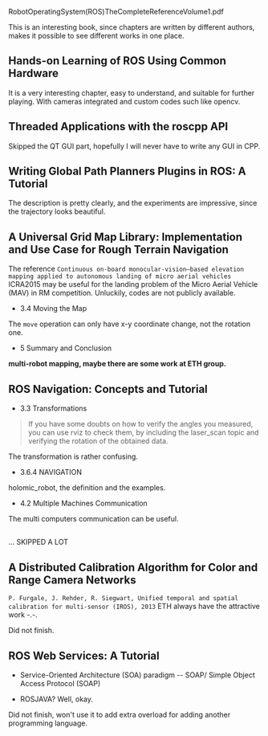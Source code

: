 RobotOperatingSystem(ROS)TheCompleteReferenceVolume1.pdf

This is an interesting book, since chapters are written by different authors, makes it possible to see different works in one place.

## Hands-on Learning of ROS Using Common Hardware

It is a very interesting chapter, easy to understand, and suitable for further playing. With cameras integrated and custom codes such like opencv.

## Threaded Applications with the roscpp API

Skipped the QT GUI part, hopefully I will never have to write any GUI in CPP.

## Writing Global Path Planners Plugins in ROS: A Tutorial

The description is pretty clearly, and the experiments are impressive, since the trajectory looks beautiful.

## A Universal Grid Map Library: Implementation and Use Case for Rough Terrain Navigation

The reference `Continuous on-board monocular-vision–based elevation mapping applied to autonomous landing of micro aerial vehicles` ICRA2015 may be useful for the landing problem of the Micro Aerial Vehicle (MAV) in RM competition. Unluckily, codes are not publicly available.

* 3.4 Moving the Map

The `move` operation can only have x-y coordinate change, not the rotation one.

* 5 Summary and Conclusion

**multi-robot mapping, maybe there are some work at ETH group.**

## ROS Navigation: Concepts and Tutorial

* 3.3 Transformations

> If you have some doubts on how to verify the angles you measured, you can use
rviz to check them, by including the laser_scan topic and verifying the rotation of the obtained data.

The transformation is rather confusing.

* 3.6.4 NAVIGATION

holomic_robot, the definition and the examples.

* 4.2 Multiple Machines Communication

The multi computers communication can be useful.


##

... SKIPPED A LOT

## A Distributed Calibration Algorithm for Color and Range Camera Networks

`P. Furgale, J. Rehder, R. Siegwart, Unified temporal and spatial calibration for multi-sensor (IROS), 2013` ETH always have the attractive work -.-.

Did not finish.

## ROS Web Services: A Tutorial

*  Service-Oriented Architecture (SOA) paradigm -- SOAP/  Simple Object Access Protocol (SOAP)

* ROSJAVA? Well, okay.

Did not finish, won't use it to add extra overload for adding another programming language.
